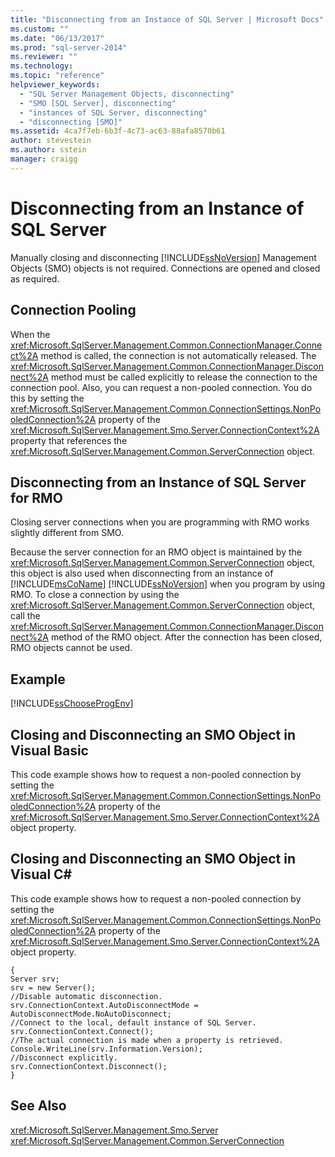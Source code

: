 ```yaml
---
title: "Disconnecting from an Instance of SQL Server | Microsoft Docs"
ms.custom: ""
ms.date: "06/13/2017"
ms.prod: "sql-server-2014"
ms.reviewer: ""
ms.technology: 
ms.topic: "reference"
helpviewer_keywords: 
  - "SQL Server Management Objects, disconnecting"
  - "SMO [SQL Server], disconnecting"
  - "instances of SQL Server, disconnecting"
  - "disconnecting [SMO]"
ms.assetid: 4ca7f7eb-6b3f-4c73-ac63-88afa8570b61
author: stevestein
ms.author: sstein
manager: craigg
---
```

# Disconnecting from an Instance of SQL Server
  Manually closing and disconnecting [!INCLUDE[ssNoVersion](../../../includes/ssnoversion-md.md)] Management Objects (SMO) objects is not required. Connections are opened and closed as required.  
  
## Connection Pooling  
 When the <xref:Microsoft.SqlServer.Management.Common.ConnectionManager.Connect%2A> method is called, the connection is not automatically released. The <xref:Microsoft.SqlServer.Management.Common.ConnectionManager.Disconnect%2A> method must be called explicitly to release the connection to the connection pool. Also, you can request a non-pooled connection. You do this by setting the <xref:Microsoft.SqlServer.Management.Common.ConnectionSettings.NonPooledConnection%2A> property of the <xref:Microsoft.SqlServer.Management.Smo.Server.ConnectionContext%2A> property that references the <xref:Microsoft.SqlServer.Management.Common.ServerConnection> object.  
  
## Disconnecting from an Instance of SQL Server for RMO  
 Closing server connections when you are programming with RMO works slightly different from SMO.  
  
 Because the server connection for an RMO object is maintained by the <xref:Microsoft.SqlServer.Management.Common.ServerConnection> object, this object is also used when disconnecting from an instance of [!INCLUDE[msCoName](../../../includes/msconame-md.md)] [!INCLUDE[ssNoVersion](../../../includes/ssnoversion-md.md)] when you program by using RMO. To close a connection by using the <xref:Microsoft.SqlServer.Management.Common.ServerConnection> object, call the <xref:Microsoft.SqlServer.Management.Common.ConnectionManager.Disconnect%2A> method of the RMO object. After the connection has been closed, RMO objects cannot be used.  
  
## Example  
 [!INCLUDE[ssChooseProgEnv](../../../includes/sschooseprogenv-md.md)]  
  
## Closing and Disconnecting an SMO Object in Visual Basic  
 This code example shows how to request a non-pooled connection by setting the <xref:Microsoft.SqlServer.Management.Common.ConnectionSettings.NonPooledConnection%2A> property of the <xref:Microsoft.SqlServer.Management.Smo.Server.ConnectionContext%2A> object property.  
  
<!-- TODO: review snippet reference  [!CODE [SMO How to#SMO_VB4](SMO How to#SMO_VB4)]  -->  
  
## Closing and Disconnecting an SMO Object in Visual C#  
 This code example shows how to request a non-pooled connection by setting the <xref:Microsoft.SqlServer.Management.Common.ConnectionSettings.NonPooledConnection%2A> property of the <xref:Microsoft.SqlServer.Management.Smo.Server.ConnectionContext%2A> object property.  
  
```  
{   
Server srv;   
srv = new Server();   
//Disable automatic disconnection.   
srv.ConnectionContext.AutoDisconnectMode = AutoDisconnectMode.NoAutoDisconnect;   
//Connect to the local, default instance of SQL Server.   
srv.ConnectionContext.Connect();   
//The actual connection is made when a property is retrieved.   
Console.WriteLine(srv.Information.Version);   
//Disconnect explicitly.   
srv.ConnectionContext.Disconnect();  
}  
```  
  
## See Also  
 <xref:Microsoft.SqlServer.Management.Smo.Server>   
 <xref:Microsoft.SqlServer.Management.Common.ServerConnection>  
  
  
